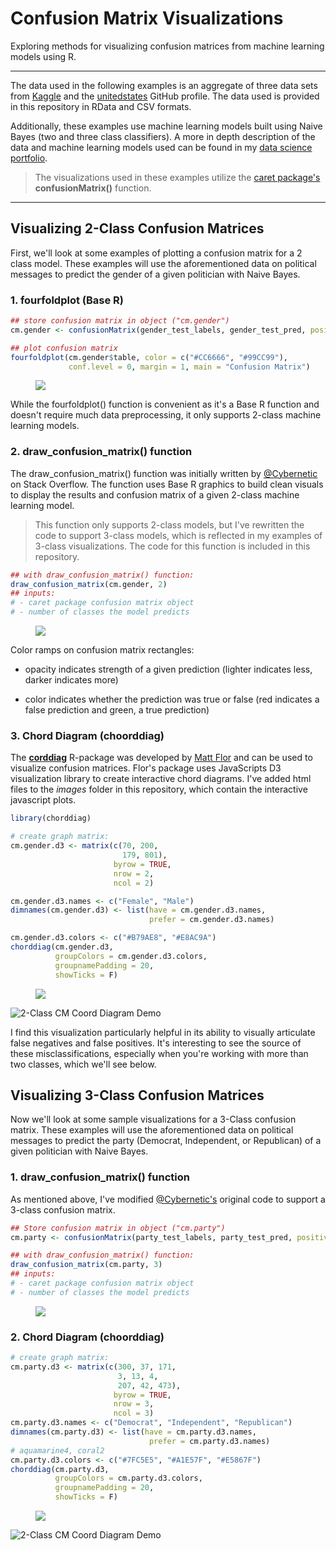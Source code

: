 # Confusion Matrix Visualizations

Exploring methods for visualizing confusion matrices from machine learning models using R.

---

The data used in the following examples is an aggregate of three data sets from [Kaggle](https://www.kaggle.com/crowdflower/political-social-media-posts?fbclid=IwAR1zd5-O3bVc7oPH8ABHkiF524TM370lSZ44oR5_nQPfcwPlBFCHXbT-Vuc) and the [unitedstates](https://github.com/unitedstates/congress-legislators/blob/master/README.md) GitHub profile. The data used is provided in this repository in RData and CSV formats.

Additionally, these examples use machine learning models built using Naive Bayes (two and three class classifiers). A more in depth description of the data and machine learning models used can be found in my [data science portfolio](https://connersexton.github.io/politics/).

>The visualizations used in these examples utilize the [caret package's](https://cran.r-project.org/web/packages/caret/caret.pdf) **confusionMatrix()** function.

---

## Visualizing 2-Class Confusion Matrices

First, we'll look at some examples of plotting a confusion matrix for a 2 class model. These examples will use the aforementioned data on political messages to predict the gender of a given politician with Naive Bayes.

### 1. fourfoldplot (Base R)

```r
## store confusion matrix in object ("cm.gender")
cm.gender <- confusionMatrix(gender_test_labels, gender_test_pred, positive = "F")

## plot confusion matrix
fourfoldplot(cm.gender$table, color = c("#CC6666", "#99CC99"),
             conf.level = 0, margin = 1, main = "Confusion Matrix")
```

<figure>
    <a href="/images/2-class-fourfoldplot.png"><img src="/images/2-class-fourfoldplot.png"></a>
</figure>

While the fourfoldplot() function is convenient as it's a Base R function and doesn't require much data preprocessing, it only supports 2-class machine learning models.

### 2. draw_confusion_matrix() function

The draw_confusion_matrix() function was initially written by [@Cybernetic](https://stackoverflow.com/users/1639594/cybernetic) on Stack Overflow. The function uses Base R graphics to build clean visuals to display the results and confusion matrix of a given 2-class machine learning model.

>This function only supports 2-class models, but I've rewritten the code to support 3-class models, which is reflected in my examples of 3-class visualizations. The code for this function is included in this repository.

```r
## with draw_confusion_matrix() function:
draw_confusion_matrix(cm.gender, 2)
## inputs:
# - caret package confusion matrix object
# - number of classes the model predicts
```

<figure>
    <a href="/images/2-class-cybernetic.png"><img src="/images/2-class-cybernetic.png"></a>
</figure>

Color ramps on confusion matrix rectangles:

- opacity indicates strength of a given prediction (lighter indicates less, darker indicates more)

- color indicates whether the prediction was true or false (red indicates a false prediction and green, a true prediction)

### 3. Chord Diagram (choorddiag)

The [**corddiag**](https://github.com/mattflor/chorddiag) R-package was developed by [Matt Flor](https://github.com/mattflor) and can be used to visualize confusion matrices. Flor's package uses JavaScripts D3 visualization library to create interactive chord diagrams. I've added html files to the *images* folder in this repository, which contain the interactive javascript plots.

```r
library(chorddiag)

# create graph matrix:
cm.gender.d3 <- matrix(c(70, 200,
                         179, 801),
                       byrow = TRUE,
                       nrow = 2,
                       ncol = 2)

cm.gender.d3.names <- c("Female", "Male")
dimnames(cm.gender.d3) <- list(have = cm.gender.d3.names,
                               prefer = cm.gender.d3.names)

cm.gender.d3.colors <- c("#B79AE8", "#E8AC9A")
chorddiag(cm.gender.d3,
          groupColors = cm.gender.d3.colors,
          groupnamePadding = 20,
          showTicks = F)
```

<figure>
    <a href="/images/2-class-d3-screencap.png"><img src="/images/2-class-d3-screencap.png"></a>
</figure>

![2-Class CM Coord Diagram Demo](images/2-class-d3.gif)


I find this visualization particularly helpful in its ability to visually articulate false negatives and false positives. It's interesting to see the source of these misclassifications, especially when you're working with more than two classes, which we'll see below.


## Visualizing 3-Class Confusion Matrices

Now we'll look at some sample visualizations for a 3-Class confusion matrix. These examples will use the aforementioned data on political messages to predict the party (Democrat, Independent, or Republican) of a given politician with Naive Bayes.

### 1. draw_confusion_matrix() function

As mentioned above, I've modified [@Cybernetic's](https://stackoverflow.com/users/1639594/cybernetic) original code to support a 3-class confusion matrix.

```r
## Store confusion matrix in object ("cm.party")
cm.party <- confusionMatrix(party_test_labels, party_test_pred, positive = "Democrat")

## with draw_confusion_matrix() function:
draw_confusion_matrix(cm.party, 3)
## inputs:
# - caret package confusion matrix object
# - number of classes the model predicts
```

<figure>
    <a href="/images/3-class-cybernetic.png"><img src="/images/3-class-cybernetic.png"></a>
</figure>

### 2. Chord Diagram (choorddiag)

```r
# create graph matrix:
cm.party.d3 <- matrix(c(300, 37, 171,
                        3, 13, 4,
                        207, 42, 473),
                       byrow = TRUE,
                       nrow = 3,
                       ncol = 3)
cm.party.d3.names <- c("Democrat", "Independent", "Republican")
dimnames(cm.party.d3) <- list(have = cm.party.d3.names,
                               prefer = cm.party.d3.names)
# aquamarine4, coral2
cm.party.d3.colors <- c("#7FC5E5", "#A1E57F", "#E5867F")
chorddiag(cm.party.d3,
          groupColors = cm.party.d3.colors,
          groupnamePadding = 20,
          showTicks = F)
```

<figure>
    <a href="/images/3-class-d3-screencap.png"><img src="/images/3-class-d3-screencap.png"></a>
</figure>

![2-Class CM Coord Diagram Demo](images/3-class-d3.gif)
